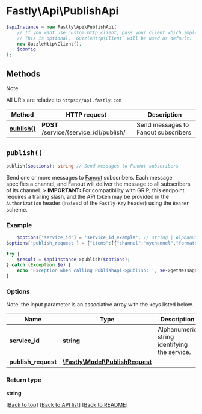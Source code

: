 # Fastly\Api\PublishApi


```php
$apiInstance = new Fastly\Api\PublishApi(
    // If you want use custom http client, pass your client which implements `GuzzleHttp\ClientInterface`.
    // This is optional, `GuzzleHttp\Client` will be used as default.
    new GuzzleHttp\Client(),
    $config
);
```

## Methods

> [!NOTE]
> All URIs are relative to `https://api.fastly.com`

Method | HTTP request | Description
------ | ------------ | -----------
[**publish()**](PublishApi.md#publish) | **POST** /service/{service_id}/publish/ | Send messages to Fanout subscribers


## `publish()`

```php
publish($options): string // Send messages to Fanout subscribers
```

Send one or more messages to [Fanout](https://www.fastly.com/documentation/learning/concepts/real-time-messaging/fanout) subscribers. Each message specifies a channel, and Fanout will deliver the message to all subscribers of its channel. > **IMPORTANT:** For compatibility with GRIP, this endpoint requires a trailing slash, and the API token may be provided in the `Authorization` header (instead of the `Fastly-Key` header) using the `Bearer` scheme.

### Example
```php
    $options['service_id'] = 'service_id_example'; // string | Alphanumeric string identifying the service.
$options['publish_request'] = {"items":[{"channel":"mychannel","formats":{"ws-message":{"content":"hello world"}}}]}; // \Fastly\Model\PublishRequest

try {
    $result = $apiInstance->publish($options);
} catch (Exception $e) {
    echo 'Exception when calling PublishApi->publish: ', $e->getMessage(), PHP_EOL;
}
```

### Options

Note: the input parameter is an associative array with the keys listed below.

Name | Type | Description  | Notes
------------- | ------------- | ------------- | -------------
**service_id** | **string** | Alphanumeric string identifying the service. |
**publish_request** | [**\Fastly\Model\PublishRequest**](../Model/PublishRequest.md) |  | [optional]

### Return type

**string**

[[Back to top]](#) [[Back to API list]](../../README.md#endpoints)
[[Back to README]](../../README.md)
